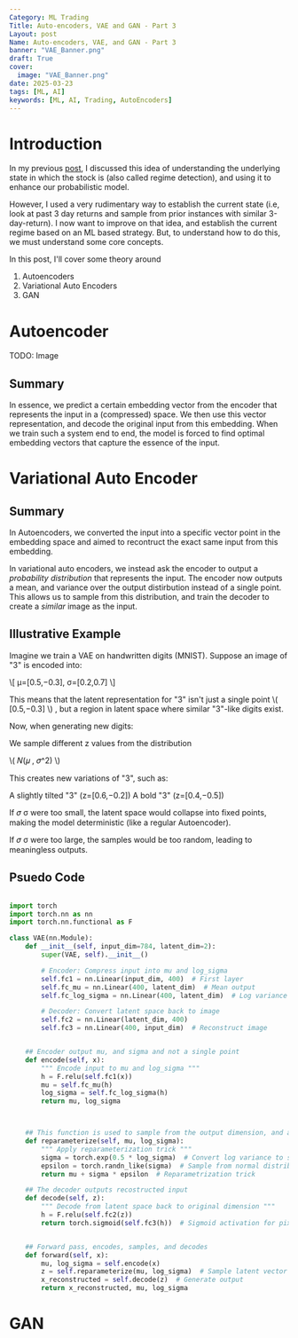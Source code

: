 ```yaml
---
Category: ML Trading
Title: Auto-encoders, VAE and GAN - Part 3 
Layout: post
Name: Auto-encoders, VAE, and GAN - Part 3
banner: "VAE_Banner.png"
draft: True
cover:
  image: "VAE_Banner.png"
date: 2025-03-23
tags: [ML, AI]
keywords: [ML, AI, Trading, AutoEncoders]
---
```


# Introduction

In my previous [post](https://kshitijbanerjee.com/2024/12/25/adventures-in-ml-trading-part-2/), I discussed this idea of understanding the underlying state in which the stock is (also called regime detection), and using it to enhance our probabilistic model. 

However, I used a very rudimentary way to establish the current state (i.e, look at past 3 day returns and sample from prior instances with similar 3-day-return). 
I now want to improve on that idea, and establish the current regime based on an ML based strategy. But, to understand how to do this, we must understand some core concepts. 

In this post, I'll cover some theory around

1. Autoencoders
2. Variational Auto Encoders
3. GAN


# Autoencoder

TODO: Image

## Summary
In essence, we predict a certain embedding vector from the encoder that represents the input in a (compressed) space.
We then use this vector representation, and decode the original input from this embedding. 
When we train such a system end to end, the model is forced to find optimal embedding vectors that capture the essence of the input.



# Variational Auto Encoder

## Summary

In Autoencoders, we converted the input into a specific vector point in the embedding space and aimed to recontruct the exact same input from this embedding. 

In variational auto encoders, we instead ask the encoder to output a _probability distribution_ that represents the input. 
The encoder now outputs a mean, and variance over the output distirbution instead of a single point. 
This allows us to sample from this distribution, and train the decoder to create a _similar_ image as the input.



## Illustrative Example
Imagine we train a VAE on handwritten digits (MNIST). Suppose an image of "3" is encoded into:

\\[
  μ=[0.5,−0.3],  σ=[0.2,0.7]
\\]

This means that the latent representation for "3" isn't just a single point 
\\( [0.5,−0.3] \\) , but a region in latent space where similar "3"-like digits exist.

Now, when generating new digits:

We sample different 
z values from the distribution 

\\( 𝑁(𝜇 , 𝜎^2) \\)

This creates new variations of "3", such as:

A slightly tilted "3" (z=[0.6,−0.2])
A bold "3" (z=[0.4,−0.5])

If 𝜎 σ were too small, the latent space would collapse into fixed points, making the model deterministic (like a regular Autoencoder).

If 𝜎 σ were too large, the samples would be too random, leading to meaningless outputs.


## Psuedo Code

``` python

import torch
import torch.nn as nn
import torch.nn.functional as F

class VAE(nn.Module):
    def __init__(self, input_dim=784, latent_dim=2):
        super(VAE, self).__init__()

        # Encoder: Compress input into mu and log_sigma
        self.fc1 = nn.Linear(input_dim, 400)  # First layer
        self.fc_mu = nn.Linear(400, latent_dim)  # Mean output
        self.fc_log_sigma = nn.Linear(400, latent_dim)  # Log variance output

        # Decoder: Convert latent space back to image
        self.fc2 = nn.Linear(latent_dim, 400)  
        self.fc3 = nn.Linear(400, input_dim)  # Reconstruct image


    ## Encoder output mu, and sigma and not a single point
    def encode(self, x):
        """ Encode input to mu and log_sigma """
        h = F.relu(self.fc1(x))
        mu = self.fc_mu(h)
        log_sigma = self.fc_log_sigma(h)
        return mu, log_sigma



    ## This function is used to sample from the output dimension, and also enable gradients
    def reparameterize(self, mu, log_sigma):
        """ Apply reparameterization trick """
        sigma = torch.exp(0.5 * log_sigma)  # Convert log variance to standard deviation
        epsilon = torch.randn_like(sigma)  # Sample from normal distribution
        return mu + sigma * epsilon  # Reparametrization trick

    ## The decoder outputs recostructed input
    def decode(self, z):
        """ Decode from latent space back to original dimension """
        h = F.relu(self.fc2(z))
        return torch.sigmoid(self.fc3(h))  # Sigmoid activation for pixel values


    ## Forward pass, encodes, samples, and decodes
    def forward(self, x):
        mu, log_sigma = self.encode(x)
        z = self.reparameterize(mu, log_sigma)  # Sample latent vector
        x_reconstructed = self.decode(z)  # Generate output
        return x_reconstructed, mu, log_sigma

```





# GAN